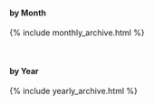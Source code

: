 
#### by Month
{% include monthly_archive.html %}

<br/>

#### by Year
{% include yearly_archive.html %}
